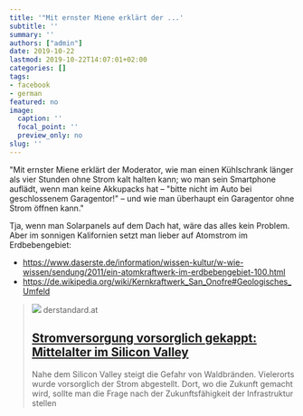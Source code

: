 ```yaml
---
title: '"Mit ernster Miene erklärt der ...'
subtitle: ''
summary: ''
authors: ["admin"]
date: 2019-10-22
lastmod: 2019-10-22T14:07:01+02:00
categories: []
tags:
- facebook
- german
featured: no
image:
  caption: ''
  focal_point: ''
  preview_only: no
slug: ''
---
```

"Mit ernster Miene erklärt der Moderator, wie man einen Kühlschrank länger als vier Stunden ohne Strom kalt halten kann; wo man sein Smartphone auflädt, wenn man keine Akkupacks hat – "bitte nicht im Auto bei geschlossenem Garagentor!" – und wie man überhaupt ein Garagentor ohne Strom öffnen kann."

Tja, wenn man Solarpanels auf dem Dach hat, wäre das alles kein Problem. Aber im sonnigen Kalifornien setzt man lieber auf Atomstrom im Erdbebengebiet: 
- https://www.daserste.de/information/wissen-kultur/w-wie-wissen/sendung/2011/ein-atomkraftwerk-im-erdbebengebiet-100.html
- https://de.wikipedia.org/wiki/Kernkraftwerk_San_Onofre#Geologisches_Umfeld
> [![](https://at.staticfiles.at/img/meta/meta_image_1200x630-4d0796cf00.png)](https://www.derstandard.at/story/2000110004886/stromvorsorgliche-gekappt-mittelalter-im-silicon-valley)
> derstandard.at
> ## [Stromversorgung vorsorglich gekappt: Mittelalter im Silicon Valley](https://www.derstandard.at/story/2000110004886/stromvorsorgliche-gekappt-mittelalter-im-silicon-valley)
>
>Nahe dem Silicon Valley steigt die Gefahr von Waldbränden. Vielerorts wurde vorsorglich der Strom abgestellt. Dort, wo die Zukunft gemacht wird, sollte man die Frage nach der Zukunftsfähigkeit der Infrastruktur stellen


